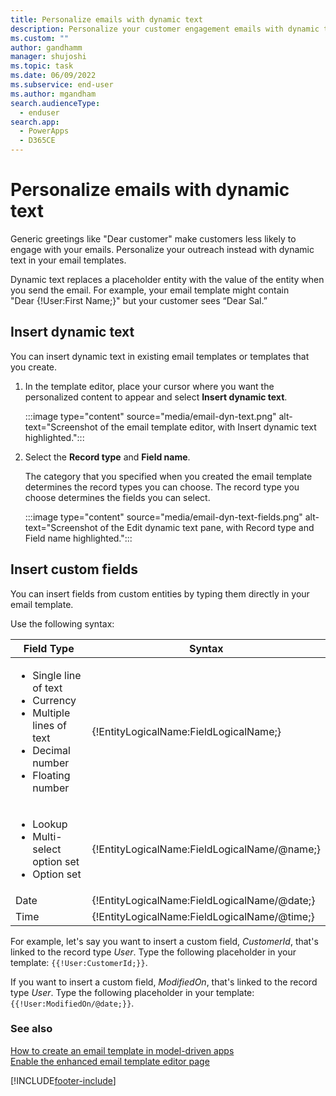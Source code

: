 ```yaml
---
title: Personalize emails with dynamic text
description: Personalize your customer engagement emails with dynamic text in Power Apps.
ms.custom: ""
author: gandhamm
manager: shujoshi
ms.topic: task
ms.date: 06/09/2022
ms.subservice: end-user
ms.author: mgandham
search.audienceType: 
  - enduser
search.app: 
  - PowerApps
  - D365CE
---
```


# Personalize emails with dynamic text

Generic greetings like "Dear customer" make customers less likely to engage with your emails. Personalize your outreach instead with dynamic text in your email templates.

Dynamic text replaces a placeholder entity with the value of the entity when you send the email. For example, your email template might contain "Dear {!User:First Name;}" but your customer sees “Dear Sal.”

## Insert dynamic text

You can insert dynamic text in existing email templates or templates that you create.

1. In the template editor, place your cursor where you want the personalized content to appear and select **Insert dynamic text**.

    :::image type="content" source="media/email-dyn-text.png" alt-text="Screenshot of the email template editor, with Insert dynamic text highlighted.":::

1. Select the **Record type** and **Field name**.

    The category that you specified when you created the email template determines the record types you can choose. The record type you choose determines the fields you can select.

    :::image type="content" source="media/email-dyn-text-fields.png" alt-text="Screenshot of the Edit dynamic text pane, with Record type and Field name highlighted.":::

## Insert custom fields

 You can insert fields from custom entities by typing them directly in your email template.

Use the following syntax:

| Field Type | Syntax |
| --- | --- |
| <ul><li>Single line of text</li> <li>Currency</li><li> Multiple lines of text </li><li> Decimal number </li><li> Floating number</li></ul> | {!EntityLogicalName:FieldLogicalName;} |
| <ul><li>Lookup</li> <li> Multi-select option set</li><li>Option set</li>| {!EntityLogicalName:FieldLogicalName/@name;} |
| Date  | {!EntityLogicalName:FieldLogicalName/@date;} |
| Time | {!EntityLogicalName:FieldLogicalName/@time;} |

For example, let's say you want to insert a custom field, *CustomerId*, that's linked to the record type *User*. Type the following placeholder in your template: ``{{!User:CustomerId;}}``.

If you want to insert a custom field, *ModifiedOn*, that's linked to the record type *User*. Type the following placeholder in your template: ``{{!User:ModifiedOn/@date;}}``.

### See also

[How to create an email template in model-driven apps](email-template-create.md)  
[Enable the enhanced email template editor page](cs-email-template-builder.md)

[!INCLUDE[footer-include](../includes/footer-banner.md)]

